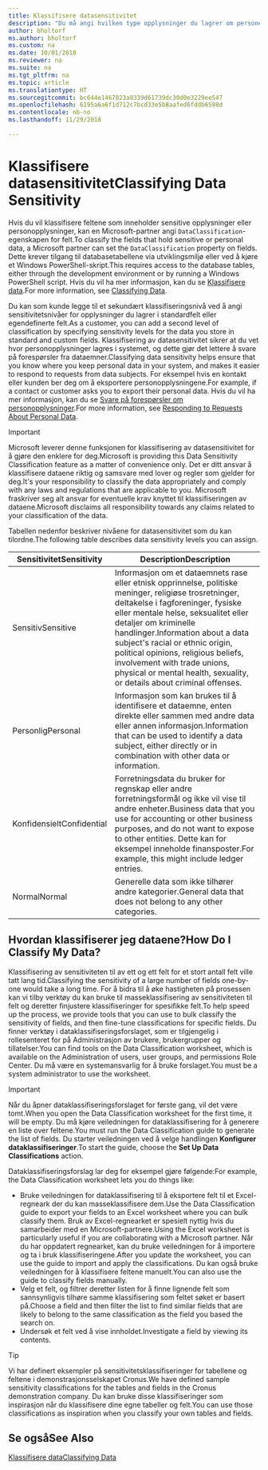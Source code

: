 ```yaml
---
title: Klassifisere datasensitivitet
description: "Du må angi hvilken type opplysninger du lagrer om personer slik at du kan svare på forespørsler fra dataemner."
author: bholtorf
ms.author: bholtorf
ms.custom: na
ms.date: 10/01/2018
ms.reviewer: na
ms.suite: na
ms.tgt_pltfrm: na
ms.topic: article
ms.translationtype: HT
ms.sourcegitcommit: bc644e1467823a8339d61739dc30d0e3229ee547
ms.openlocfilehash: 6195a6a6f1d712c7bcd33e5b8aafed6fddb6598d
ms.contentlocale: nb-no
ms.lasthandoff: 11/29/2018

---
```


# <a name="classifying-data-sensitivity"></a><span data-ttu-id="6fd89-103">Klassifisere datasensitivitet</span><span class="sxs-lookup"><span data-stu-id="6fd89-103">Classifying Data Sensitivity</span></span>
<span data-ttu-id="6fd89-104">Hvis du vil klassifisere feltene som inneholder sensitive opplysninger eller personopplysninger, kan en Microsoft-partner angi ```DataClassification```-egenskapen for felt.</span><span class="sxs-lookup"><span data-stu-id="6fd89-104">To classify the fields that hold sensitive or personal data, a Microsoft partner can set the ```DataClassification``` property on fields.</span></span> <span data-ttu-id="6fd89-105">Dette krever tilgang til databasetabellene via utviklingsmiljø eller ved å kjøre et Windows PowerShell-skript.</span><span class="sxs-lookup"><span data-stu-id="6fd89-105">This requires access to the database tables, either through the development environment or by running a Windows PowerShell script.</span></span> <span data-ttu-id="6fd89-106">Hvis du vil ha mer informasjon, kan du se [Klassifisere data](https://docs.microsoft.com/en-us/dynamics-nav/classifying-data).</span><span class="sxs-lookup"><span data-stu-id="6fd89-106">For more information, see [Classifying Data](https://docs.microsoft.com/en-us/dynamics-nav/classifying-data).</span></span>  

<span data-ttu-id="6fd89-107">Du kan som kunde legge til et sekundært klassifiseringsnivå ved å angi sensitivitetsnivåer for opplysninger du lagrer i standardfelt eller egendefinerte felt.</span><span class="sxs-lookup"><span data-stu-id="6fd89-107">As a customer, you can add a second level of classification by specifying sensitivity levels for the data you store in standard and custom fields.</span></span> <span data-ttu-id="6fd89-108">Klassifisering av datasensitivitet sikrer at du vet hvor personopplysninger lagres i systemet, og dette gjør det lettere å svare på forespørsler fra dataemner.</span><span class="sxs-lookup"><span data-stu-id="6fd89-108">Classifying data sensitivity helps ensure that you know where you keep personal data in your system, and makes it easier to respond to requests from data subjects.</span></span> <span data-ttu-id="6fd89-109">For eksempel hvis en kontakt eller kunden ber deg om å eksportere personopplysningene.</span><span class="sxs-lookup"><span data-stu-id="6fd89-109">For example, if a contact or customer asks you to export their personal data.</span></span> <span data-ttu-id="6fd89-110">Hvis du vil ha mer informasjon, kan du se [Svare på forespørsler om personopplysninger](admin-responding-to-requests-about-personal-data.md).</span><span class="sxs-lookup"><span data-stu-id="6fd89-110">For more information, see [Responding to Requests About Personal Data](admin-responding-to-requests-about-personal-data.md).</span></span>

> [!Important]
> <span data-ttu-id="6fd89-111">Microsoft leverer denne funksjonen for klassifisering av datasensitivitet for å gjøre den enklere for deg.</span><span class="sxs-lookup"><span data-stu-id="6fd89-111">Microsoft is providing this Data Sensitivity Classification feature as a matter of convenience only.</span></span> <span data-ttu-id="6fd89-112">Det er ditt ansvar å klassifisere dataene riktig og samsvare med lover og regler som gjelder for deg.</span><span class="sxs-lookup"><span data-stu-id="6fd89-112">It's your responsibility to classify the data appropriately and comply with any laws and regulations that are applicable to you.</span></span> <span data-ttu-id="6fd89-113">Microsoft fraskriver seg alt ansvar for eventuelle krav knyttet til klassifiseringen av dataene.</span><span class="sxs-lookup"><span data-stu-id="6fd89-113">Microsoft disclaims all responsibility towards any claims related to your classification of the data.</span></span>  

<span data-ttu-id="6fd89-114">Tabellen nedenfor beskriver nivåene for datasensitivitet som du kan tilordne.</span><span class="sxs-lookup"><span data-stu-id="6fd89-114">The following table describes data sensitivity levels you can assign.</span></span>

|<span data-ttu-id="6fd89-115">Sensitivitet</span><span class="sxs-lookup"><span data-stu-id="6fd89-115">Sensitivity</span></span>|<span data-ttu-id="6fd89-116">Description</span><span class="sxs-lookup"><span data-stu-id="6fd89-116">Description</span></span>|
|----|----|
|<span data-ttu-id="6fd89-117">Sensitiv</span><span class="sxs-lookup"><span data-stu-id="6fd89-117">Sensitive</span></span> | <span data-ttu-id="6fd89-118">Informasjon om et dataemnets rase eller etnisk opprinnelse, politiske meninger, religiøse trosretninger, deltakelse i fagforeninger, fysiske eller mentale helse, seksualitet eller detaljer om kriminelle handlinger.</span><span class="sxs-lookup"><span data-stu-id="6fd89-118">Information about a data subject's racial or ethnic origin, political opinions, religious beliefs, involvement with trade unions, physical or mental health, sexuality, or details about criminal offenses.</span></span> |
|<span data-ttu-id="6fd89-119">Personlig</span><span class="sxs-lookup"><span data-stu-id="6fd89-119">Personal</span></span> | <span data-ttu-id="6fd89-120">Informasjon som kan brukes til å identifisere et dataemne, enten direkte eller sammen med andre data eller annen informasjon.</span><span class="sxs-lookup"><span data-stu-id="6fd89-120">Information that can be used to identify a data subject, either directly or in combination with other data or information.</span></span>|
|<span data-ttu-id="6fd89-121">Konfidensielt</span><span class="sxs-lookup"><span data-stu-id="6fd89-121">Confidential</span></span> | <span data-ttu-id="6fd89-122">Forretningsdata du bruker for regnskap eller andre forretningsformål og ikke vil vise til andre enheter.</span><span class="sxs-lookup"><span data-stu-id="6fd89-122">Business data that you use for accounting or other business purposes, and do not want to expose to other entities.</span></span> <span data-ttu-id="6fd89-123">Dette kan for eksempel inneholde finansposter.</span><span class="sxs-lookup"><span data-stu-id="6fd89-123">For example, this might include ledger entries.</span></span>|
|<span data-ttu-id="6fd89-124">Normal</span><span class="sxs-lookup"><span data-stu-id="6fd89-124">Normal</span></span> | <span data-ttu-id="6fd89-125">Generelle data som ikke tilhører andre kategorier.</span><span class="sxs-lookup"><span data-stu-id="6fd89-125">General data that does not belong to any other categories.</span></span>|

## <a name="how-do-i-classify-my-data"></a><span data-ttu-id="6fd89-126">Hvordan klassifiserer jeg dataene?</span><span class="sxs-lookup"><span data-stu-id="6fd89-126">How Do I Classify My Data?</span></span>
<span data-ttu-id="6fd89-127">Klassifisering av sensitiviteten til av ett og ett felt for et stort antall felt ville tatt lang tid.</span><span class="sxs-lookup"><span data-stu-id="6fd89-127">Classifying the sensitivity of a large number of fields one-by-one would take a long time.</span></span> <span data-ttu-id="6fd89-128">For å bidra til å øke hastigheten på prosessen kan vi tilby verktøy du kan bruke til masseklassifisering av sensitiviteten til felt og deretter finjustere klassifiseringer for spesifikke felt.</span><span class="sxs-lookup"><span data-stu-id="6fd89-128">To help speed up the process, we provide tools that you can use to bulk classify the sensitivity of fields, and then fine-tune classifications for specific fields.</span></span> <span data-ttu-id="6fd89-129">Du finner verktøy i dataklassifiseringsforslaget, som er tilgjengelig i rollesenteret for på Administrasjon av brukere, brukergrupper og tillatelser.</span><span class="sxs-lookup"><span data-stu-id="6fd89-129">You can find tools on the Data Classification worksheet, which is available on the Administration of users, user groups, and permissions Role Center.</span></span> <span data-ttu-id="6fd89-130">Du må være en systemansvarlig for å bruke forslaget.</span><span class="sxs-lookup"><span data-stu-id="6fd89-130">You must be a system administrator to use the worksheet.</span></span>

> [!Important]
> <span data-ttu-id="6fd89-131">Når du åpner dataklassifiseringsforslaget for første gang, vil det være tomt.</span><span class="sxs-lookup"><span data-stu-id="6fd89-131">When you open the Data Classification worksheet for the first time, it will be empty.</span></span> <span data-ttu-id="6fd89-132">Du må kjøre veiledningen for dataklassifisering for å generere en liste over feltene.</span><span class="sxs-lookup"><span data-stu-id="6fd89-132">You must run the Data Classification guide to generate the list of fields.</span></span> <span data-ttu-id="6fd89-133">Du starter veiledningen ved å velge handlingen **Konfigurer dataklassifiseringer**.</span><span class="sxs-lookup"><span data-stu-id="6fd89-133">To start the guide, choose the **Set Up Data Classifications** action.</span></span>

<span data-ttu-id="6fd89-134">Dataklassifiseringsforslag lar deg for eksempel gjøre følgende:</span><span class="sxs-lookup"><span data-stu-id="6fd89-134">For example, the Data Classification worksheet lets you do things like:</span></span>  

* <span data-ttu-id="6fd89-135">Bruke veiledningen for dataklassifisering til å eksportere felt til et Excel-regneark der du kan masseklassifisere dem.</span><span class="sxs-lookup"><span data-stu-id="6fd89-135">Use the Data Classification guide to export your fields to an Excel worksheet where you can bulk classify them.</span></span> <span data-ttu-id="6fd89-136">Bruk av Excel-regnearket er spesielt nyttig hvis du samarbeider med en Microsoft-partnere.</span><span class="sxs-lookup"><span data-stu-id="6fd89-136">Using the Excel worksheet is particularly useful if you are collaborating with a Microsoft partner.</span></span> <span data-ttu-id="6fd89-137">Når du har oppdatert regnearket, kan du bruke veiledningen for å importere og ta i bruk klassifiseringene.</span><span class="sxs-lookup"><span data-stu-id="6fd89-137">After you update the worksheet, you can use the guide to import and apply the classifications.</span></span> <span data-ttu-id="6fd89-138">Du kan også bruke veiledningen for å klassifisere feltene manuelt.</span><span class="sxs-lookup"><span data-stu-id="6fd89-138">You can also use the guide to classify fields manually.</span></span>  
* <span data-ttu-id="6fd89-139">Velg et felt, og filtrer deretter listen for å finne lignende felt som sannsynligvis tilhøre samme klassifisering som feltet søket er basert på.</span><span class="sxs-lookup"><span data-stu-id="6fd89-139">Choose a field and then filter the list to find similar fields that are likely to belong to the same classification as the field you based the search on.</span></span>  
* <span data-ttu-id="6fd89-140">Undersøk et felt ved å vise innholdet.</span><span class="sxs-lookup"><span data-stu-id="6fd89-140">Investigate a field by viewing its contents.</span></span>  

> [!Tip]
> <span data-ttu-id="6fd89-141">Vi har definert eksempler på sensitivitetsklassifiseringer for tabellene og feltene i demonstrasjonsselskapet Cronus.</span><span class="sxs-lookup"><span data-stu-id="6fd89-141">We have defined sample sensitivity classifications for the tables and fields in the Cronus demonstration company.</span></span> <span data-ttu-id="6fd89-142">Du kan bruke disse klassifiseringer som inspirasjon når du klassifisere dine egne tabeller og felt.</span><span class="sxs-lookup"><span data-stu-id="6fd89-142">You can use those classifications as inspiration when you classify your own tables and fields.</span></span>

## <a name="see-also"></a><span data-ttu-id="6fd89-143">Se også</span><span class="sxs-lookup"><span data-stu-id="6fd89-143">See Also</span></span>
[<span data-ttu-id="6fd89-144">Klassifisere data</span><span class="sxs-lookup"><span data-stu-id="6fd89-144">Classifying Data</span></span>](https://docs.microsoft.com/en-us/dynamics-nav/classifying-data)  

